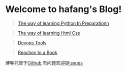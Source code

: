 # Welcome to hafang's Blog!

> [The way of learning Python In Preparationn](https://www.hafang.top/article/python-learn-way)

> [The way of learning Html Css](http://www.hafang.top)

> [Devops Tools](http://www.hafang/top)

> [Reaction to a Book](http://www.hafang.top/article/reaction-to-book)

博客托管于[Github](https://github.com/chenfan0307/blog),有问题欢迎提[issues](https://github.com/chenfan0307/blog/issues)
